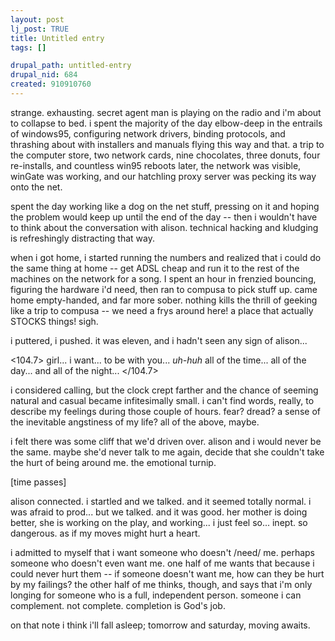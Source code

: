 ```yaml
--- 
layout: post
lj_post: TRUE
title: Untitled entry
tags: []

drupal_path: untitled-entry
drupal_nid: 684
created: 910910760
---
```

strange. exhausting. secret agent man is playing on the radio and i'm about to collapse to bed. i spent the majority of the day elbow-deep in the entrails of windows95, configuring network drivers, binding protocols, and thrashing about with installers and manuals flying this way and that. a trip to the computer store, two network cards, nine chocolates, three donuts, four re-installs, and countless win95 reboots later, the network was visible, winGate was working, and our hatchling proxy server was pecking its way onto the net.

spent the day working like a dog on the net stuff, pressing on it and hoping the problem would keep up until the end of the day -- then i wouldn't have to think about the conversation with alison. technical hacking and kludging is refreshingly distracting that way.

when i got home, i started running the numbers and realized that i could do the same thing at home -- get ADSL cheap and run it to the rest of the machines on the network for a song. I spent an hour in frenzied bouncing, figuring the hardware i'd need, then ran to compusa to pick stuff up. came home empty-handed, and far more sober. nothing kills the thrill of geeking like a trip to compusa -- we need a frys around here! a place that actually STOCKS things! sigh.

i puttered, i pushed. it was eleven, and i hadn't seen any sign of alison... 

<104.7> girl... i want... to be with you... *uh-huh*  all of the time... all of the day... and all of the night... </104.7>

i considered calling, but the clock crept farther and the chance of seeming natural and casual became infitesimally small. i can't find words, really, to describe my feelings during those couple of hours. fear? dread? a sense of the inevitable angstiness of my life? all of the above, maybe.

i felt there was some cliff that we'd driven over. alison and i would never be the same. maybe she'd never talk to me again, decide that she couldn't take the hurt of being around me. the emotional turnip.

[time passes]

alison connected. i startled and we talked. and it seemed totally normal. i was afraid to prod... but we talked. and it was good. her mother is doing better, she is working on the play, and working... i just feel so... inept. so dangerous. as if my moves might hurt a heart.

i admitted to myself that i want someone who doesn't /need/ me. perhaps someone who doesn't even want me. one half of me wants that because i could never hurt them -- if someone doesn't want me, how can they be hurt by my failings? the other half of me thinks, though, and says that i'm only longing for someone who is a full, independent person. someone i can complement. not complete. completion is God's job.

on that note i think i'll fall asleep; tomorrow and saturday, moving awaits.
